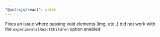 ```yaml
---
"@astrojs/react": patch
---
```


Fixes an issue where passing void elements (img, etc..) did not work with the `experimentalReactChildren` option enabled
